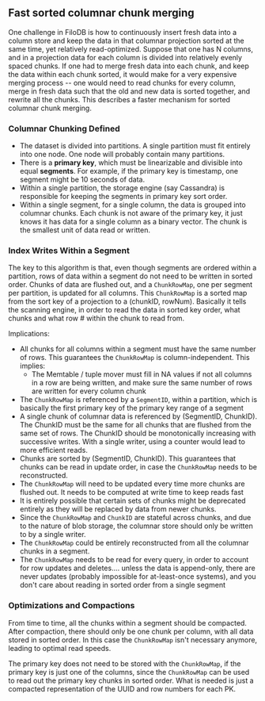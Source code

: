 ## Fast sorted columnar chunk merging

One challenge in FiloDB is how to continuously insert fresh data into a column store and keep the data in that columnar projection sorted at the same time, yet relatively read-optimized.  Suppose that one has N columns, and in a projection data for each column is divided into relatively evenly spaced chunks.  If one had to merge fresh data into each chunk, and keep the data within each chunk sorted, it would make for a very expensive merging process -- one would need to read chunks for every column, merge in fresh data such that the old and new data is sorted together, and rewrite all the chunks.  This describes a faster mechanism for sorted columnar chunk merging.

### Columnar Chunking Defined

* The dataset is divided into partitions.  A single partition must fit entirely into one node.  One node will probably contain many partitions.
* There is a **primary key**, which must be linearizable and divisible into equal **segments**.  For example, if the primary key is timestamp, one segment might be 10 seconds of data.
* Within a single partition, the storage engine (say Cassandra) is responsible for keeping the segments in primary key sort order.
* Within a single segment, for a single column, the data is grouped into columnar chunks.  Each chunk is not aware of the primary key, it just knows it has data for a single column as a binary vector.  The chunk is the smallest unit of data read or written.

### Index Writes Within a Segment

The key to this algorithm is that, even though segments are ordered within a partition, rows of data within a segment do not need to be written in sorted order. Chunks of data are flushed out, and a `ChunkRowMap`, one per segment per partition, is updated for all columns.  This `ChunkRowMap` is a sorted map from the sort key of a projection to a (chunkID, rowNum).  Basically it tells the scanning engine, in order to read the data in sorted key order, what chunks and what row # within the chunk to read from.

Implications:

* All chunks for all columns within a segment must have the same number of rows.  This guarantees the `ChunkRowMap` is column-independent.  This implies:
    - The Memtable / tuple mover must fill in NA values if not all columns in a row are being written, and make sure the same number of rows are written for every column chunk
* The `ChunkRowMap` is referenced by a `SegmentID`, within a partition, which is basically the first primary key of the primary key range of a segment
* A single chunk of columnar data is referenced by (SegmentID, ChunkID).  The ChunkID must be the same for all chunks that are flushed from the same set of rows.  The ChunkID should be monotonically increasing with successive writes. With a single writer, using a counter would lead to more efficient reads.
* Chunks are sorted by (SegmentID, ChunkID).  This guarantees that chunks can be read in update order, in case the `ChunkRowMap` needs to be reconstructed.
* The `ChunkRowMap` will need to be updated every time more chunks are flushed out.  It needs to be computed at write time to keep reads fast
* It is entirely possible that certain sets of chunks might be deprecated entirely as they will be replaced by data from newer chunks.
* Since the `ChunkRowMap` and `ChunkID` are stateful across chunks, and due to the nature of blob storage, the columnar store should only be written to by a single writer.
* The `ChunkRowMap` could be entirely reconstructed from all the columnar chunks in a segment.
* The `ChunkRowMap` needs to be read for every query, in order to account for row updates and deletes.... unless the data is append-only, there are never updates (probably impossible for at-least-once systems), and you don't care about reading in sorted order from a single segment

### Optimizations and Compactions

From time to time, all the chunks within a segment should be compacted.  After compaction, there should only be one chunk per column, with all data stored in sorted order.  In this case the `ChunkRowMap` isn't necessary anymore, leading to optimal read speeds.

The primary key does not need to be stored with the `ChunkRowMap`, if the primary key is just one of the columns, since the `ChunkRowMap` can be used to read out the primary key chunks in sorted order.   What is needed is just a compacted representation of the UUID and row numbers for each PK.
